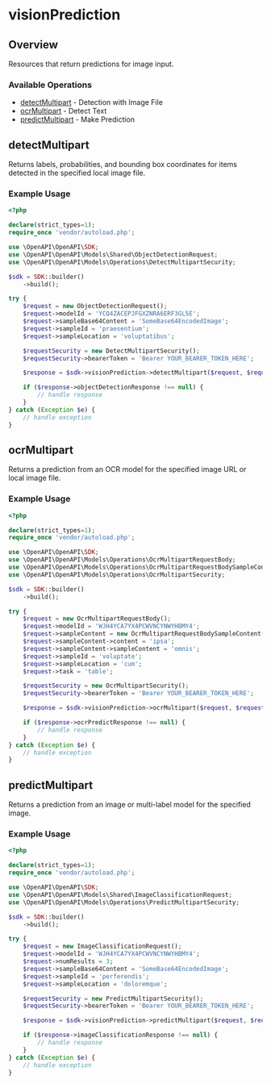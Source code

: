 # visionPrediction

## Overview

Resources that return predictions for image input.

### Available Operations

* [detectMultipart](#detectmultipart) - Detection with Image File
* [ocrMultipart](#ocrmultipart) - Detect Text
* [predictMultipart](#predictmultipart) - Make Prediction

## detectMultipart

Returns labels, probabilities, and bounding box coordinates for items detected in the specified local image file.

### Example Usage

```php
<?php

declare(strict_types=1);
require_once 'vendor/autoload.php';

use \OpenAPI\OpenAPI\SDK;
use \OpenAPI\OpenAPI\Models\Shared\ObjectDetectionRequest;
use \OpenAPI\OpenAPI\Models\Operations\DetectMultipartSecurity;

$sdk = SDK::builder()
    ->build();

try {
    $request = new ObjectDetectionRequest();
    $request->modelId = 'YCQ4ZACEPJFGXZNRA6ERF3GL5E';
    $request->sampleBase64Content = 'SomeBase64EncodedImage';
    $request->sampleId = 'praesentium';
    $request->sampleLocation = 'voluptatibus';

    $requestSecurity = new DetectMultipartSecurity();
    $requestSecurity->bearerToken = 'Bearer YOUR_BEARER_TOKEN_HERE';

    $response = $sdk->visionPrediction->detectMultipart($request, $requestSecurity);

    if ($response->objectDetectionResponse !== null) {
        // handle response
    }
} catch (Exception $e) {
    // handle exception
}
```

## ocrMultipart

Returns a prediction from an OCR model for the specified image URL or local image file.

### Example Usage

```php
<?php

declare(strict_types=1);
require_once 'vendor/autoload.php';

use \OpenAPI\OpenAPI\SDK;
use \OpenAPI\OpenAPI\Models\Operations\OcrMultipartRequestBody;
use \OpenAPI\OpenAPI\Models\Operations\OcrMultipartRequestBodySampleContent;
use \OpenAPI\OpenAPI\Models\Operations\OcrMultipartSecurity;

$sdk = SDK::builder()
    ->build();

try {
    $request = new OcrMultipartRequestBody();
    $request->modelId = 'WJH4YCA7YX4PCWVNCYNWYHBMY4';
    $request->sampleContent = new OcrMultipartRequestBodySampleContent();
    $request->sampleContent->content = 'ipsa';
    $request->sampleContent->sampleContent = 'omnis';
    $request->sampleId = 'voluptate';
    $request->sampleLocation = 'cum';
    $request->task = 'table';

    $requestSecurity = new OcrMultipartSecurity();
    $requestSecurity->bearerToken = 'Bearer YOUR_BEARER_TOKEN_HERE';

    $response = $sdk->visionPrediction->ocrMultipart($request, $requestSecurity);

    if ($response->ocrPredictResponse !== null) {
        // handle response
    }
} catch (Exception $e) {
    // handle exception
}
```

## predictMultipart

Returns a prediction from an image or multi-label model for the specified image.

### Example Usage

```php
<?php

declare(strict_types=1);
require_once 'vendor/autoload.php';

use \OpenAPI\OpenAPI\SDK;
use \OpenAPI\OpenAPI\Models\Shared\ImageClassificationRequest;
use \OpenAPI\OpenAPI\Models\Operations\PredictMultipartSecurity;

$sdk = SDK::builder()
    ->build();

try {
    $request = new ImageClassificationRequest();
    $request->modelId = 'WJH4YCA7YX4PCWVNCYNWYHBMY4';
    $request->numResults = 3;
    $request->sampleBase64Content = 'SomeBase64EncodedImage';
    $request->sampleId = 'perferendis';
    $request->sampleLocation = 'doloremque';

    $requestSecurity = new PredictMultipartSecurity();
    $requestSecurity->bearerToken = 'Bearer YOUR_BEARER_TOKEN_HERE';

    $response = $sdk->visionPrediction->predictMultipart($request, $requestSecurity);

    if ($response->imageClassificationResponse !== null) {
        // handle response
    }
} catch (Exception $e) {
    // handle exception
}
```

